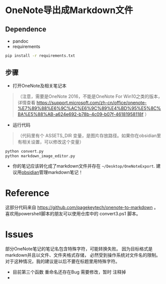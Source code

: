 # OneNote导出成Markdown文件

## Dependence
- pandoc
- requirements 

```bash
pip install -r requirements.txt
```

## 步骤
- 打开OneNote及相关笔记本
> （注意，需要是OneNote 2016，不能是OneNote For Win10之类的版本，详情查看 https://support.microsoft.com/zh-cn/office/onenote-%E7%89%88%E6%9C%AC%E6%9C%89%E4%BD%95%E5%8C%BA%E5%88%AB-a624e692-b78b-4c09-b07f-46181958118f ）

- 运行代码
> （代码里有个 ASSETS_DIR 变量，是图片存放路径。如果你在obsidian里有相关设置，可以修改这个变量）

```bash
python convert.py
python markdown_image_editor.py

```

- 你的笔记应该转化成了markdown文件并存在 `~/Desktop/OneNoteExport`. 建议用[obsidian](https://obsidian.md)管理markdown笔记！

# Reference

这部分代码来自 https://github.com/pagekeytech/onenote-to-markdown 。
喜欢用powershell脚本的朋友可以使用仓库中的 convert3.ps1 脚本。

# Issues

部分OneNote笔记的笔记名包含特殊字符，可能转换失败。
因为目标格式是markdown并且以文件、文件夹格式存储，
必然受到操作系统对文件名的限制。对于这种情况，我的建议是以后不要在标题里用特殊字符。

- 目前第三个函数 重命名还存在Bug 需要修改，暂时 注释掉
- 